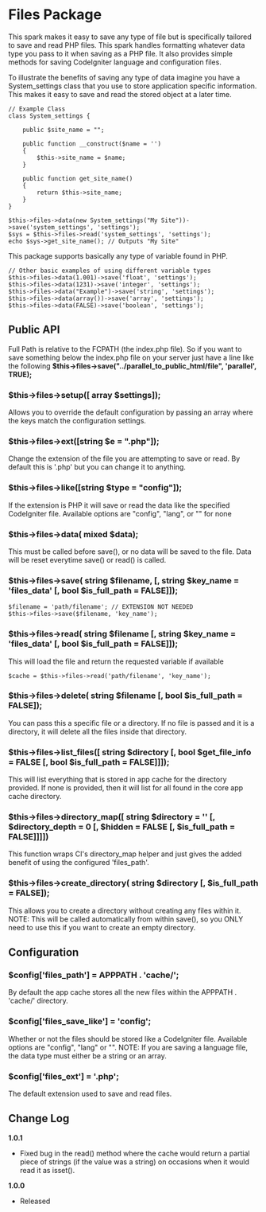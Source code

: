 # Files Package

This spark makes it easy to save any type of file but is specifically tailored to save and read PHP files. This spark handles formatting whatever data type you pass to it when saving as a PHP file. It also provides simple methods for saving CodeIgniter language and configuration files.

To illustrate the benefits of saving any type of data imagine you have a System_settings class that you use to store application specific information. This makes it easy to save and read the stored object at a later time.

	// Example Class
	class System_settings {
		
		public $site_name = "";
		
		public function __construct($name = '')
		{
			$this->site_name = $name;
		}
		
		public function get_site_name()
		{
			return $this->site_name;
		}
	}

	$this->files->data(new System_settings("My Site"))->save('system_settings', 'settings');
	$sys = $this->files->read('system_settings', 'settings');
	echo $sys->get_site_name(); // Outputs "My Site"

This package supports basically any type of variable found in PHP.

	// Other basic examples of using different variable types
	$this->files->data(1.001)->save('float', 'settings');
	$this->files->data(1231)->save('integer', 'settings');
	$this->files->data("Example")->save('string', 'settings');
	$this->files->data(array())->save('array', 'settings');
	$this->files->data(FALSE)->save('boolean', 'settings');
	

## Public API

Full Path is relative to the FCPATH (the index.php file). So if you want to save something below the index.php file on your server just have a line like the following **$this->files->save("../parallel_to_public_html/file", 'parallel', TRUE);**

### $this->files->setup([ array $settings]);
Allows you to override the default configuration by passing an array where the keys match the configuration settings.

### $this->files->ext([string $e = ".php"]);
Change the extension of the file you are attempting to save or read. By default this is '.php' but you can change it to anything.

### $this->files->like([string $type = "config"]);
If the extension is PHP it will save or read the data like the specified CodeIgniter file. Available options are "config", "lang", or "" for none

### $this->files->data( mixed $data);
This must be called before save(), or no data will be saved to the file. Data will be reset everytime save() or read() is called.
	
### $this->files->save( string $filename, [, string $key_name = 'files_data' [, bool $is_full_path = FALSE]]);

	$filename = 'path/filename'; // EXTENSION NOT NEEDED
	$this->files->save($filename, 'key_name');

### $this->files->read( string $filename [, string $key_name = 'files_data' [, bool $is_full_path = FALSE]]);
This will load the file and return the requested variable if available

	$cache = $this->files->read('path/filename', 'key_name');
	
### $this->files->delete( string $filename [, bool $is_full_path = FALSE]);
You can pass this a specific file or a directory. If no file is passed and it is a directory, it will delete all the files inside that directory.

### $this->files->list_files([ string $directory [, bool $get_file_info = FALSE [, bool $is_full_path = FALSE]]]);
This will list everything that is stored in app cache for the directory provided. If none is provided, then it will list for all found in the core app cache directory.

### $this->files->directory_map([ string $directory = '' [, $directory_depth = 0 [, $hidden = FALSE [, $is_full_path = FALSE]]]])
This function wraps CI's directory_map helper and just gives the added benefit of using the configured 'files_path'.

### $this->files->create_directory( string $directory [, $is_full_path = FALSE]);
This allows you to create a directory without creating any files within it. 
NOTE: This will be called automatically from within save(), so you ONLY need to use this if you want to create an empty directory.


## Configuration

### $config['files_path'] = APPPATH . 'cache/';
By default the app cache stores all the new files within the APPPATH . 'cache/' directory.

### $config['files_save_like'] = 'config';
Whether or not the files should be stored like a CodeIgniter file. Available options are "config", "lang" or "".
NOTE: If you are saving a language file, the data type must either be a string or an array.

### $config['files_ext'] = '.php';
The default extension used to save and read files.


## Change Log

**1.0.1**
 * Fixed bug in the read() method where the cache would return a partial piece of strings (if the value was a string) on occasions when it would read it as isset().

**1.0.0**
 * Released